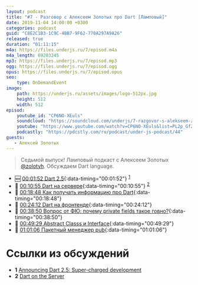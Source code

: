 ```yaml
---
layout: podcast
title: "#7 - Разговор с Алексеем Золотых про Dart [Ламповый]"
date: 2019-11-04 14:00:00 +0300
categories: podcast
guid: "C8E2C1B3-1C9C-4BB7-9F62-770A297A9A26"
released: true
duration: "01:11:15"
m4a: https://files.underjs.ru/7/episod.m4a
m4a_length: 69203245
mp3: https://files.underjs.ru/7/episod.mp3
ogg: https://files.underjs.ru/7/episod.ogg
opus: https://files.underjs.ru/7/episod.opus
seo:
    type: OnDemandEvent
image:
    path: https://underjs.ru/assets/images/logo-512px.jpg
    height: 512
    width: 512
episod:
    youtube_id: "CP6NO-XEuls"
    soundcloud: "https://soundcloud.com/underjs/7-razgovor-s-alekseem-zolotykh-pro-dart-lampovyy"
    youtube: "https://www.youtube.com/watch?v=CP6NO-XEuls&list=PL2p_GfZz-_1OWXrKUZRBc8LzMz5FJNXW7"
    podcastly: "https://pdcstly.com/ru/podcast/under-js-podcast/44"
guests:
   - Алексей Золотых
---
```


> Седьмой выпуск! Ламповый подкаст с Алексеем Золотых [@zolotyh](https://twitter.com/zolotyh). Обсуждаем Dart language.

- 🆕 [00:01:52 Dart 2.5](#){:data-timing="00:01:52"} <sup>[1](#note1)</sup>
- 🤔 [00:10:55 Dart на сервере](#){:data-timing="00:10:55"} <sup>[2](#note2)</sup>
- 🤔 [00:18:48 Как получать информацию про Dart](#){:data-timing="00:18:48"}
- 🤔 [00:24:12 Dart на фронтенде](#){:data-timing="00:24:12"}
- 🤔 [00:38:50 Вопрос от ФЮ: почему private fields такое говно?](#){:data-timing="00:38:50"}
- 🤔 [00:49:29 Abstract Classs и Interface](#){:data-timing="00:49:29"}
- 🤔 [01:01:06 Пакетный менеджер pub](#){:data-timing="01:01:06"}

# Ссылки из обсуждений

- <b id="note1">1</b> [Announcing Dart 2.5: Super-charged development](https://medium.com/dartlang/announcing-dart-2-5-super-charged-development-328822024970)
- <b id="note2">2</b> [Dart on the Server](https://dart-lang.github.io/server/server.html)
